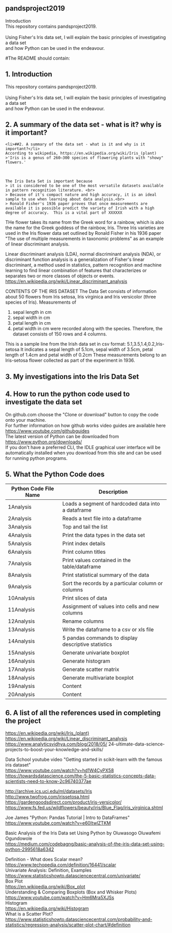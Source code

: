 ﻿## pandsproject2019
Introduction<br>
This repository contains pandsproject2019.<br>  
Using Fisher's Iris data set, I will explain the basic principles of investigating a data set <br>
and how Python can be used in the endeavour.<br>

#The README should contain: 



## 1. Introduction
This repository contains pandsproject2019.<br>  
Using Fisher's Iris data set, I will explain the basic principles of investigating a data set <br>
and how Python can be used in the endeavour.<br>
## 2. A summary of the data set - what is it? why is it important?
    <li>﻿##2. A summary of the data set - what is it and why is it important?</li> 
    According to wikipedia, https://en.wikipedia.org/wiki/Iris_(plant)
    >'Iris is a genus of 260–300 species of flowering plants with "showy" flowers.' 
>
<br>
    
   
    The Iris Data Set is important because
    > it is considered to be one of the most versatile datasets available in pattern recognition literature. <br>
    > Because of it's compact nature and high accuracy, it is an ideal sample to use when learning about data analysis.<br>
    > Ronald Fisher's 1936 paper proves that once measurements are available it is possible predict the variety of Irish with a high    degree of accuracy.  This is a vital part of XXXXXX

THe flower takes its name from the Greek word for a rainbow, which is also the name for the Greek goddess of the rainbow, Iris.
Three Iris varieties are used in the Iris flower data set outlined by Ronald Fisher in his 1936 paper "The 
use of multiple measurements in taxonomic problems" as an example of linear discriminant analysis.  

Linear discriminant analysis (LDA), normal discriminant analysis (NDA), or discriminant function analysis 
is a generalization of Fisher's linear discriminant, a method used in statistics, pattern recognition and 
machine learning to find linear combination of features that characterizes or separates two or more classes of objects or events.<br>
https://en.wikipedia.org/wiki/Linear_discriminant_analysis <br>


CONTENTS OF THE IRIS DATASET
The Data Set consists of information about 50 flowers from Iris setosa, Iris virginica and Iris versicolor
(three species of Iris).
Measurements of 
1. sepal length in cm 
2. sepal width in cm 
3. petal length in cm 
4. petal width in cm 
were recorded along with the species.
Therefore, the dataset consists of 150 rows and 4 columns.

This is a sample line from the Irish data set in csv format:
5.1,3.5,1.4,0.2,Iris-setosa
It indicates a sepal length of 5.1cm, sepal width of 3.5cm, petal length of 1.4cm and petal width of 0.2cm
These measurements belong to an Iris-setosa flower collected as part of the experiment in 1936.

## 3. My investigations into the Iris Data Set


## 4. How to run the python code used to investigate the data set
    

        
On github.com choose the "Clone or download" button to copy the code onto your machine.<br>
For further information on how github works video guides are available here https://www.youtube.com/githubguides<br>
The latest version of Python can be downloaded from https://www.python.org/downloads/<br>
If you don't have a preferred CLI, the IDLE graphical user interface will be automatically installed when you download from this site and can be used for running python programs.<br>


## 5. What the Python Code does


Python Code File Name | Description
------------ | -------------
1Analysis  | Loads a segment of hardcoded data into a dataframe
2Analysis | Reads a text file into a dataframe
3Analysis | Top and tail the list
4Analysis  | Print the data types in the data set
5Analysis  | Print index details
6Analysis  | Print column titles
7Analysis  | Print values contained in the table/dataframe
8Analysis  | Print statistical summary of the data
9Analysis | Sort the records by a particular column or columns
10Analysis | Print slices of data
11Analysis | Assignment of values into cells and new columns
12Analysis | Rename columns 
13Analysis | Write the dataframe to a csv or xls file 
14Analysis | 5 pandas commands to display descriptive statistics 
15Analysis | Generate univariate boxplot 
16Analysis | Generate histogram
17Analysis | Generate scatter matrix 
18Analysis | Generate multivariate boxplot
19Analysis | Content 
20Analysis | Content


## 6. A list of all the references used in completing the project
        
https://en.wikipedia.org/wiki/Iris_(plant) <br>
https://en.wikipedia.org/wiki/Linear_discriminant_analysis<br>
https://www.analyticsvidhya.com/blog/2018/05/
24-ultimate-data-science-projects-to-boost-your-knowledge-and-skills/<br>

Data School youtube video
"Getting started in scikit-learn with the famous iris dataset"<br>
https://www.youtube.com/watch?v=hd1W4CyPX58<br>
https://towardsdatascience.com/the-5-basic-statistics-concepts-data-scientists-need-to-know-2c96740377ae<br>

http://archive.ics.uci.edu/ml/datasets/Iris<br>
http://www.twofrog.com/irissetosa.html<br>
https://gardengoodsdirect.com/product/iris-versicolor/<br>
https://www.fs.fed.us/wildflowers/beauty/iris/Blue_Flag/iris_virginica.shtml<br>

Joe James "Python: Pandas Tutorial | Intro to DataFrames"
https://www.youtube.com/watch?v=e60ItwlZTKM<br>

Basic Analysis of the Iris Data set Using Python
by Oluwasogo Oluwafemi Ogundowole<br>
https://medium.com/codebagng/basic-analysis-of-the-iris-data-set-using-python-2995618a6342<br>

Definition - What does Scalar mean?<br>
https://www.techopedia.com/definition/16441/scalar<br>
Univariate Analysis: Definition, Examples<br>
https://www.statisticshowto.datasciencecentral.com/univariate/<br>
Box Plot<br>
https://en.wikipedia.org/wiki/Box_plot<br>
Understanding & Comparing Boxplots (Box and Whisker Plots)<br>
https://www.youtube.com/watch?v=Hm6Mra5XJSs<br>
Histogram<br>
https://en.wikipedia.org/wiki/Histogram<br>
What is a Scatter Plot?<br>
https://www.statisticshowto.datasciencecentral.com/probability-and-statistics/regression-analysis/scatter-plot-chart/#definition<br>
